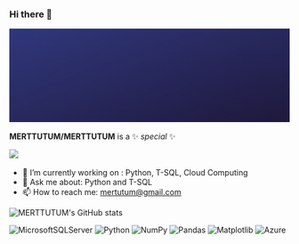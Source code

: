 ### Hi there 👋

<img src="merttm.gif" width="auto" height="auto">

**MERTTUTUM/MERTTUTUM** is a ✨ _special_ ✨ 

![](https://komarev.com/ghpvc/?username=MERTTUTUM&style=plastic)

- 🔭 I’m currently working on : Python, T-SQL, Cloud Computing
- 💬 Ask me about: Python and T-SQL
- 📫 How to reach me: mertutum@gmail.com


![MERTTUTUM's GitHub stats](https://github-readme-stats.vercel.app/api?username=MERTTUTUM&show_icons=true&theme=radical)


![MicrosoftSQLServer](https://img.shields.io/badge/Microsoft%20SQL%20Server-CC2927?style=for-the-badge&logo=microsoft%20sql%20server&logoColor=white)
![Python](https://img.shields.io/badge/python-3670A0?style=for-the-badge&logo=python&logoColor=ffdd54)
![NumPy](https://img.shields.io/badge/numpy-%23013243.svg?style=for-the-badge&logo=numpy&logoColor=white)
![Pandas](https://img.shields.io/badge/pandas-%23150458.svg?style=for-the-badge&logo=pandas&logoColor=white)
![Matplotlib](https://img.shields.io/badge/Matplotlib-%23ffffff.svg?style=for-the-badge&logo=Matplotlib&logoColor=black)
![Azure](https://img.shields.io/badge/azure-%230072C6.svg?style=for-the-badge&logo=microsoftazure&logoColor=white)

